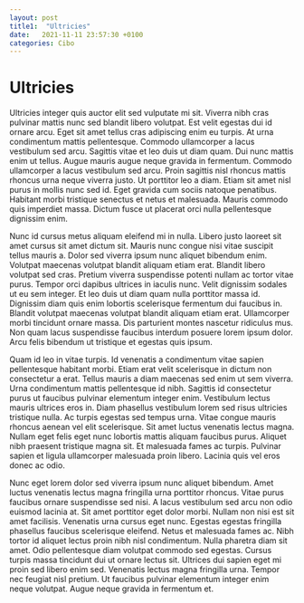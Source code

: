 ```yaml
---
layout: post
title1:  "Ultricies"
date:   2021-11-11 23:57:30 +0100
categories: Cibo
---
```

# Ultricies

Ultricies integer quis auctor elit sed vulputate mi sit. Viverra nibh cras pulvinar mattis nunc sed blandit libero volutpat. Est velit egestas dui id ornare arcu. Eget sit amet tellus cras adipiscing enim eu turpis. At urna condimentum mattis pellentesque. Commodo ullamcorper a lacus vestibulum sed arcu. Sagittis vitae et leo duis ut diam quam. Dui nunc mattis enim ut tellus. Augue mauris augue neque gravida in fermentum. Commodo ullamcorper a lacus vestibulum sed arcu. Proin sagittis nisl rhoncus mattis rhoncus urna neque viverra justo. Ut porttitor leo a diam. Etiam sit amet nisl purus in mollis nunc sed id. Eget gravida cum sociis natoque penatibus. Habitant morbi tristique senectus et netus et malesuada. Mauris commodo quis imperdiet massa. Dictum fusce ut placerat orci nulla pellentesque dignissim enim.

Nunc id cursus metus aliquam eleifend mi in nulla. Libero justo laoreet sit amet cursus sit amet dictum sit. Mauris nunc congue nisi vitae suscipit tellus mauris a. Dolor sed viverra ipsum nunc aliquet bibendum enim. Volutpat maecenas volutpat blandit aliquam etiam erat. Blandit libero volutpat sed cras. Pretium viverra suspendisse potenti nullam ac tortor vitae purus. Tempor orci dapibus ultrices in iaculis nunc. Velit dignissim sodales ut eu sem integer. Et leo duis ut diam quam nulla porttitor massa id. Dignissim diam quis enim lobortis scelerisque fermentum dui faucibus in. Blandit volutpat maecenas volutpat blandit aliquam etiam erat. Ullamcorper morbi tincidunt ornare massa. Dis parturient montes nascetur ridiculus mus. Non quam lacus suspendisse faucibus interdum posuere lorem ipsum dolor. Arcu felis bibendum ut tristique et egestas quis ipsum.

Quam id leo in vitae turpis. Id venenatis a condimentum vitae sapien pellentesque habitant morbi. Etiam erat velit scelerisque in dictum non consectetur a erat. Tellus mauris a diam maecenas sed enim ut sem viverra. Urna condimentum mattis pellentesque id nibh. Sagittis id consectetur purus ut faucibus pulvinar elementum integer enim. Vestibulum lectus mauris ultrices eros in. Diam phasellus vestibulum lorem sed risus ultricies tristique nulla. Ac turpis egestas sed tempus urna. Vitae congue mauris rhoncus aenean vel elit scelerisque. Sit amet luctus venenatis lectus magna. Nullam eget felis eget nunc lobortis mattis aliquam faucibus purus. Aliquet nibh praesent tristique magna sit. Et malesuada fames ac turpis. Pulvinar sapien et ligula ullamcorper malesuada proin libero. Lacinia quis vel eros donec ac odio.

Nunc eget lorem dolor sed viverra ipsum nunc aliquet bibendum. Amet luctus venenatis lectus magna fringilla urna porttitor rhoncus. Vitae purus faucibus ornare suspendisse sed nisi. A lacus vestibulum sed arcu non odio euismod lacinia at. Sit amet porttitor eget dolor morbi. Nullam non nisi est sit amet facilisis. Venenatis urna cursus eget nunc. Egestas egestas fringilla phasellus faucibus scelerisque eleifend. Netus et malesuada fames ac. Nibh tortor id aliquet lectus proin nibh nisl condimentum. Nulla pharetra diam sit amet. Odio pellentesque diam volutpat commodo sed egestas. Cursus turpis massa tincidunt dui ut ornare lectus sit. Ultrices dui sapien eget mi proin sed libero enim sed. Venenatis lectus magna fringilla urna. Tempor nec feugiat nisl pretium. Ut faucibus pulvinar elementum integer enim neque volutpat. Augue neque gravida in fermentum et.

